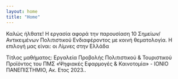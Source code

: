 ```yaml
---
layout: home
title: "Home"
---
```


Καλώς ήλθατε!
Η εργασία αφορά την παρουσίαση 10 Σημείων/Αντικειμένων Πολιτιστικού Ενδιαφέροντος με κοινή θεματολογία. 
Η επιλογή μας είναι: οι Λίμνες στην Ελλάδα

Τίτλος μαθήματος: Εργαλεία Προβολής Πολιτιστικού & Τουριστικού Προϊόντος του ΠΜΣ «Ψηφιακές Εφαρμογές & Καινοτομία» - ΙΟΝΙΟ ΠΑΝΕΠΙΣΤΗΜΙΟ, Ακ. Ετος 2023..

